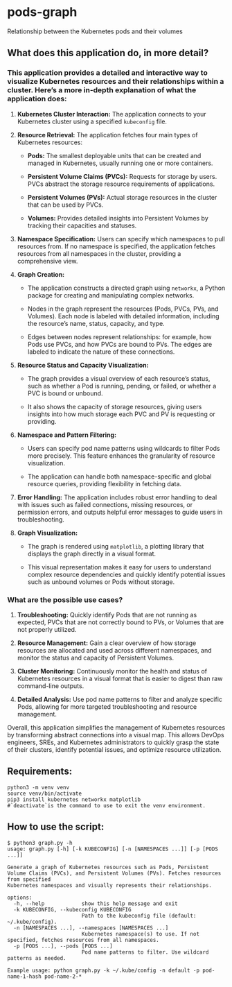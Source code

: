 # pods-graph

Relationship between the Kubernetes pods and their volumes

## What does this application do, in more detail?

### This application provides a detailed and interactive way to visualize Kubernetes resources and their relationships within a cluster. Here’s a more in-depth explanation of what the application does:

1. **Kubernetes Cluster Interaction:** The application connects to your Kubernetes cluster using a specified `kubeconfig` file.

2. **Resource Retrieval:** The application fetches four main types of Kubernetes resources:

   - **Pods:** The smallest deployable units that can be created and managed in Kubernetes, usually running one or more containers.

   - **Persistent Volume Claims (PVCs):** Requests for storage by users. PVCs abstract the storage resource requirements of applications.

   - **Persistent Volumes (PVs):** Actual storage resources in the cluster that can be used by PVCs.

   - **Volumes:** Provides detailed insights into Persistent Volumes by tracking their capacities and statuses.

3. **Namespace Specification:** Users can specify which namespaces to pull resources from. If no namespace is specified, the application fetches resources from all namespaces in the cluster, providing a comprehensive view.

4. **Graph Creation:**

   - The application constructs a directed graph using `networkx`, a Python package for creating and manipulating complex networks.

   - Nodes in the graph represent the resources (Pods, PVCs, PVs, and Volumes). Each node is labeled with detailed information, including the resource’s name, status, capacity, and type.

   - Edges between nodes represent relationships: for example, how Pods use PVCs, and how PVCs are bound to PVs. The edges are labeled to indicate the nature of these connections.

5. **Resource Status and Capacity Visualization:**

   - The graph provides a visual overview of each resource’s status, such as whether a Pod is running, pending, or failed, or whether a PVC is bound or unbound.

   - It also shows the capacity of storage resources, giving users insights into how much storage each PVC and PV is requesting or providing.

6. **Namespace and Pattern Filtering:**

   - Users can specify pod name patterns using wildcards to filter Pods more precisely. This feature enhances the granularity of resource visualization.

   - The application can handle both namespace-specific and global resource queries, providing flexibility in fetching data.

7. **Error Handling:** The application includes robust error handling to deal with issues such as failed connections, missing resources, or permission errors, and outputs helpful error messages to guide users in troubleshooting.

8. **Graph Visualization:**

   - The graph is rendered using `matplotlib`, a plotting library that displays the graph directly in a visual format.

   - This visual representation makes it easy for users to understand complex resource dependencies and quickly identify potential issues such as unbound volumes or Pods without storage.

### What are the possible use cases?

1. **Troubleshooting:** Quickly identify Pods that are not running as expected, PVCs that are not correctly bound to PVs, or Volumes that are not properly utilized.

2. **Resource Management:** Gain a clear overview of how storage resources are allocated and used across different namespaces, and monitor the status and capacity of Persistent Volumes.

3. **Cluster Monitoring:** Continuously monitor the health and status of Kubernetes resources in a visual format that is easier to digest than raw command-line outputs.

4. **Detailed Analysis:** Use pod name patterns to filter and analyze specific Pods, allowing for more targeted troubleshooting and resource management.

Overall, this application simplifies the management of Kubernetes resources by transforming abstract connections into a visual map. This allows DevOps engineers, SREs, and Kubernetes administrators to quickly grasp the state of their clusters, identify potential issues, and optimize resource utilization.

## Requirements:

```console
python3 -m venv venv
source venv/bin/activate
pip3 install kubernetes networkx matplotlib
#`deactivate`is the command to use to exit the venv environment.
```

## How to use the script:

```console
$ python3 graph.py -h
usage: graph.py [-h] [-k KUBECONFIG] [-n [NAMESPACES ...]] [-p [PODS ...]]

Generate a graph of Kubernetes resources such as Pods, Persistent Volume Claims (PVCs), and Persistent Volumes (PVs). Fetches resources from specified
Kubernetes namespaces and visually represents their relationships.

options:
  -h, --help            show this help message and exit
  -k KUBECONFIG, --kubeconfig KUBECONFIG
                        Path to the kubeconfig file (default: ~/.kube/config).
  -n [NAMESPACES ...], --namespaces [NAMESPACES ...]
                        Kubernetes namespace(s) to use. If not specified, fetches resources from all namespaces.
  -p [PODS ...], --pods [PODS ...]
                        Pod name patterns to filter. Use wildcard patterns as needed.

Example usage: python graph.py -k ~/.kube/config -n default -p pod-name-1-hash pod-name-2-*
```
